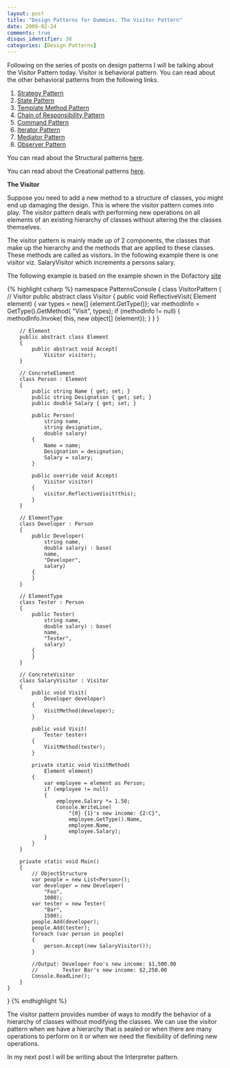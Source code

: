 ```yaml
---
layout: post
title: "Design Patterns for Dummies. The Visitor Pattern"
date: 2009-02-24
comments: true
disqus_identifier: 38
categories: [Design Patterns]
---
```

Following on the series of posts on design patterns I will be talking
about the Visitor Pattern today. Visitor is behavioral pattern. You can
read about the other behavioral patterns from the following links.

1.  [Strategy
    Pattern](/2009/01/12/Design-Patterns-for-Dummies.-The-Strategy-Pattern/)
2.  [State
    Pattern](/2009/01/15/Design-Patterns-for-Dummies.-The-State-Pattern/)
3.  [Template Method
    Pattern](/2009/01/19/Design-Patterns-for-Dummies.-The-Template-Method-Pattern/)
4.  [Chain of Responsibility
    Pattern](/2009/01/22/Design-Patterns-for-Dummies.-The-Chain-of-Responsibility-Pattern/)
5.  [Command
    Pattern](/2009/02/02/Design-Patterns-for-Dummies.-The-Command-Pattern/)
6.  [Iterator
    Pattern](/2009/02/05/Design-Patterns-for-Dummies.-The-Iterator-Pattern/)
7.  [Mediator
    Pattern](/2009/02/09/Design-Patterns-for-Dummies.-The-Mediator-Pattern/)
8.  [Observer
    Pattern](/2009/02/17/Design-Patterns-for-Dummies.-The-Observer-Pattern/)

You can read about the Structural patterns
[here](/2008/12/15/Structural-Design-Patterns/).

You can read about the Creational patterns
[here](/2009/01/12/Creational-Design-Patterns/).

**The Visitor**

Suppose you need to add a new method to a structure of classes, you
might end up damaging the design. This is where the visitor pattern
comes into play. The visitor pattern deals with performing new
operations on all elements of an existing hierarchy of classes without
altering the the classes themselves. 

The visitor pattern is mainly made up of 2 components, the classes that
make up the hierarchy and the methods that are applied to these classes.
These methods are called as visitors. In the following example there is
one visitor viz. SalaryVisitor which increments a persons salary.

The following example is based on the example shown in the Dofactory
[site](http://www.dofactory.com)

{% highlight csharp %}
namespace PatternsConsole
{
    class VisitorPattern
    {
        // Visitor
        public abstract class Visitor
        {
            public void ReflectiveVisit(
                Element element)
            {
                var types = new[] {element.GetType()};
                var methodInfo = GetType().GetMethod(
                    "Visit",
                    types);
                if (methodInfo != null)
                {
                    methodInfo.Invoke(
                        this,
                        new object[] {element});
                }
            }
        } 
        
        // Element
        public abstract class Element
        {
            public abstract void Accept(
                Visitor visitor);
        } 
        
        // ConcreteElement
        class Person : Element
        {
            public string Name { get; set; }
            public string Designation { get; set; }
            public double Salary { get; set; }

            public Person(
                string name,
                string designation,
                double salary)
            {
                Name = name;
                Designation = designation;
                Salary = salary;
            }

            public override void Accept(
                Visitor visitor)
            {
                visitor.ReflectiveVisit(this);
            }
        } 
        
        // ElementType
        class Developer : Person
        {
            public Developer(
                string name,
                double salary) : base(
                name,
                "Developer",
                salary)
            {
            }
        } 
        
        // ElementType
        class Tester : Person
        {
            public Tester(
                string name,
                double salary) : base(
                name,
                "Tester",
                salary)
            {
            }
        } 
        
        // ConcreteVisitor
        class SalaryVisitor : Visitor
        {
            public void Visit(
                Developer developer)
            {
                VisitMethod(developer);
            }

            public void Visit(
                Tester tester)
            {
                VisitMethod(tester);
            }

            private static void VisitMethod(
                Element element)
            {
                var employee = element as Person;
                if (employee != null)
                {
                    employee.Salary *= 1.50;
                    Console.WriteLine(
                        "{0} {1}'s new income: {2:C}",
                        employee.GetType().Name,
                        employee.Name,
                        employee.Salary);
                }
            }
        }

        private static void Main()
        {
            // ObjectStructure
            var people = new List<Person>();
            var developer = new Developer(
                "Foo",
                1000);
            var tester = new Tester(
                "Bar",
                1500);
            people.Add(developer);
            people.Add(tester);
            foreach (var person in people)
            {
                person.Accept(new SalaryVisitor());
            }

            //Output: Developer Foo's new income: $1,500.00
            //        Tester Bar's new income: $2,250.00
            Console.ReadLine();
        }
    }
}
{% endhighlight %}

The visitor pattern provides number of ways to modify the behavior of a
hierarchy of classes without modifying the classes. We can use the
visitor pattern when we have a hierarchy that is sealed or when there
are many operations to perform on it or when we need the flexibility of
defining new operations.

In my next post I will be writing about the Interpreter pattern.

